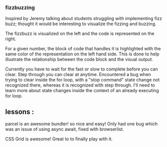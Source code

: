### fizzbuzzing

Inspired by Jeremy talking about students struggling with implementing fizz buzz; thought it would be interesting to visualize the fizzing and buzzing.

The fizzbuzz is visualized on the left and the code is represented on the right.

For a given number, the block of code that handles it is highlighted with the same color of the representation on the left hand side. This is done to help illustrate the relationship between the code block and the visual output.

Currently you have to wait for the fast or slow to complete before you can clear. Step through you can clear at anytime. Encountered a bug when trying to clear inside the for loop, with a "stop command" state change not recognized there, whereas it is recognized with step through. I'll need to learn more about state changes inside the context of an already executing for loop.

## lessons :

parcel is an awesome bundler! so nice and easy! Only had one bug which was an issue of using async await, fixed with browserlist.

CSS Grid is awesome! Great to to finally play with it.

